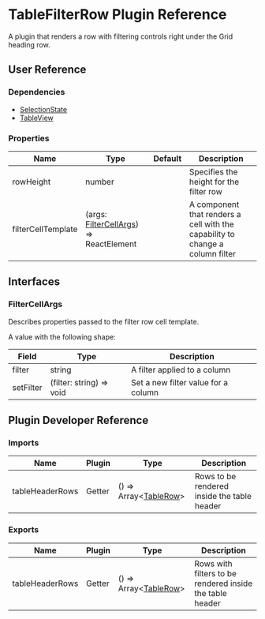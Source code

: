 # TableFilterRow Plugin Reference

A plugin that renders a row with filtering controls right under the Grid heading row.

## User Reference

### Dependencies

- [SelectionState](selection-state.md)
- [TableView](table-view.md)

### Properties

Name | Type | Default | Description
-----|------|---------|------------
rowHeight | number | | Specifies the height for the filter row
filterCellTemplate | (args: [FilterCellArgs](#filter-cell-args)) => ReactElement | | A component that renders a cell with the capability to change a column filter

## Interfaces

### <a name="filter-cell-args"></a>FilterCellArgs

Describes properties passed to the filter row cell template.

A value with the following shape:

Field | Type | Description
------|------|------------
filter | string | A filter applied to a column
setFilter | (filter: string) => void | Set a new filter value for a column

## Plugin Developer Reference

### Imports

Name | Plugin | Type | Description
-----|--------|------|------------
tableHeaderRows | Getter | () => Array&lt;[TableRow](table-view.md#table-row)&gt; | Rows to be rendered inside the table header

### Exports

Name | Plugin | Type | Description
-----|--------|------|------------
tableHeaderRows | Getter | () => Array&lt;[TableRow](table-view.md#table-row)&gt; | Rows with filters to be rendered inside the table header
